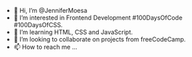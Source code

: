 - 👋 Hi, I’m @JenniferMoesa
- 👀 I’m interested in Frontend Development #100DaysOfCode #100DaysOfCSS.
- 🌱 I’m  learning HTML, CSS and JavaScript.
- 💞️ I’m looking to collaborate on projects from freeCodeCamp.
- 📫 How to reach me ...

<!---
JenniferMoesa/JenniferMoesa is a ✨ special ✨ repository because its `README.md` (this file) appears on your GitHub profile.
You can click the Preview link to take a look at your changes.
--->
